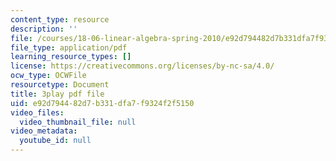 ```yaml
---
content_type: resource
description: ''
file: /courses/18-06-linear-algebra-spring-2010/e92d794482d7b331dfa7f9324f2f5150_UCc9q_cAhho.pdf
file_type: application/pdf
learning_resource_types: []
license: https://creativecommons.org/licenses/by-nc-sa/4.0/
ocw_type: OCWFile
resourcetype: Document
title: 3play pdf file
uid: e92d7944-82d7-b331-dfa7-f9324f2f5150
video_files:
  video_thumbnail_file: null
video_metadata:
  youtube_id: null
---
```

